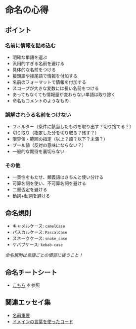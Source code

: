 # 命名の心得

## ポイント

### 名前に情報を詰め込む

- 明確な単語を選ぶ
- 汎用的すぎる名前を避ける
- 具体的な名前をつける
- 接頭語や接尾語で情報を付加する
- 名前のフォーマットで情報を付加する
- スコープが大きな変数には長い名前をつける
- あってもなくても情報量が変わらない単語は取り除く
- 命名もコメントのようなもの

### 誤解されうる名前をつけない

- フィルター（条件に該当したものを取り出す？切り捨てる？）
- 切り取り（指定した分を切り取る？残す？）
- 限界値・範囲の指定（以上？超？以下？未満？）
- ブール値（反対の意味にならない？）
- 一般的な期待を裏切らない

### その他

- 一貫性をもたせ、類義語はきちんと使い分ける
- 可算名詞を使い、不可算名詞を避ける
- 二重否定を避ける
- 動詞+動詞を避ける

## 命名規則

- キャメルケース: `camelCase`
- パスカルケース: `PascalCase`
- スネークケース: `snake_case`
- ケバブケース: `kebab-case`

_命名規則は言語ごとの慣習に従うこと！_

## 命名チートシート

- [こちら](./naming-cheatsheet.md) を参照

## 関連エッセイ集

- [名前重要](https://プログラマが知るべき97のこと.com/エッセイ/名前重要)
- [ドメインの言葉を使ったコード](https://プログラマが知るべき97のこと.com/エッセイ/ドメインの言葉を使ったコード)
